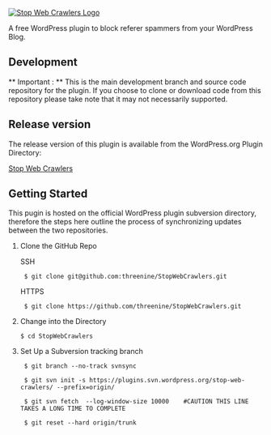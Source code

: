 [![Stop Web Crawlers Logo](http://threenine.co.uk/wp-content/uploads/2016/06/Stop-Web-Crawlers-github-1.png)](http://threenine.co.uk/product/stop-web-crawlers/)

A free WordPress plugin to block referer spammers from your WordPress Blog.

## Development 
** Important : ** This is the main development branch and source code repository for the plugin. If you choose to clone or download code from this repository
please take note that it may not necessarily supported.

## Release version
The release version of this plugin is available  from the WordPress.org Plugin Directory:

[Stop Web Crawlers](https://wordpress.org/plugins/stop-web-crawlers)

## Getting Started
This pugin is hosted on the official WordPress plugin subversion directory, therefore the steps here outline the process
of synchronizing updates between the two repositories.

1. Clone the GitHub Repo 

	SSH

		$ git clone git@github.com:threenine/StopWebCrawlers.git
		
	HTTPS
		
		$ git clone https://github.com/threenine/StopWebCrawlers.git

 2. Change into the Directory
 
 
 		$ cd StopWebCrawlers
 		

3. Set Up a Subversion tracking branch
	
			
		$ git branch --no-track svnsync
		
		$ git svn init -s https://plugins.svn.wordpress.org/stop-web-crawlers/ --prefix=origin/
		
		$ git svn fetch  --log-window-size 10000    #CAUTION THIS LINE TAKES A LONG TIME TO COMPLETE
		
		$ git reset --hard origin/trunk